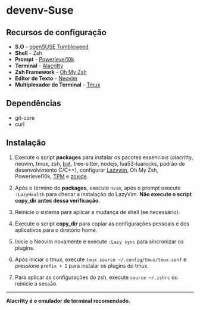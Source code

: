 # devenv-Suse

## Recursos de configuração
- **S.O** - [openSUSE Tumbleweed ](https://get.opensuse.org/tumbleweed/#download)
- **Shell** - Zsh
- **Prompt** - [Powerlevel10k](https://github.com/romkatv/powerlevel10k)
- **Terminal** - [Alacritty](https://github.com/alacritty/alacritty)
- **Zsh Framework** - [Oh My Zsh](https://ohmyz.sh/)
- **Editor de Texto** - [Neovim](https://github.com/neovim/neovim)
- **Multiplexador de Terminal** - [Tmux](https://github.com/tmux)

## Dependências
- git-core
- curl

## Instalação

1. Execute o script **packages** para instalar os pacotes essenciais (alacritty, neovim, tmux, zsh, [bat](https://github.com/sharkdp/bat#configuration-file), tree-sitter, nodejs, lua53-luarocks, padrão de desenvolvimento C/C++), configurar [Lazyvim](https://www.lazyvim.org/), Oh My Zsh, Powerlevel10k, [TPM](https://github.com/tmux-plugins/tpm) e [zoxide](https://github.com/ajeetdsouza/zoxide).

2. Após o término do **packages**, execute `nvim`, após o prompt execute `:LazyHealth` para checar a instalação do LazyVim. **Não execute o script copy_dir antes dessa verificação.**

3. Reinicie o sistema para aplicar a mudança de shell (se necessário).

4. Execute o script **copy_dir** para copiar as configurações pessoais e dos aplicativos para o diretório home.

5. Inicie o Neovim novamente e execute `:Lazy sync` para sincronizar os plugins.

6. Após iniciar o tmux, execute `tmux source ~/.config/tmux/tmux.conf` e pressione `prefix + I` para instalar os plugins do tmux.

7. Para aplicar as configurações do zsh, execute `source ~/.zshrc` ou reinicie a sessão.

---

**Alacritty é o emulador de terminal recomendado.**
